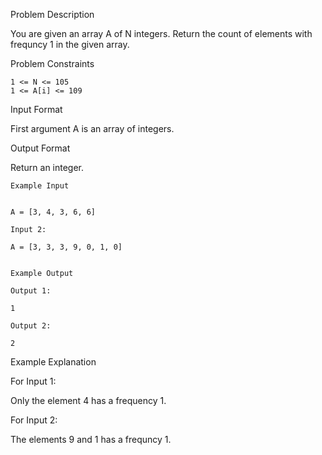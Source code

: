 Problem Description

You are given an array A of N integers. Return the count of elements with frequncy 1 in the given array.

Problem Constraints
    
    1 <= N <= 105
    1 <= A[i] <= 109


Input Format

First argument A is an array of integers.


Output Format

Return an integer.

    
    Example Input
    
    
    A = [3, 4, 3, 6, 6]
    
    Input 2:
    
    A = [3, 3, 3, 9, 0, 1, 0]
    
    
    Example Output
    
    Output 1:
    
    1
    
    Output 2:
    
    2


Example Explanation

For Input 1:

Only the element 4 has a frequency 1.

For Input 2:

The elements 9 and 1 has a frequncy 1.
